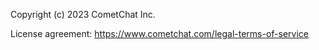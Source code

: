Copyright (c) 2023 CometChat Inc.

License agreement: https://www.cometchat.com/legal-terms-of-service

